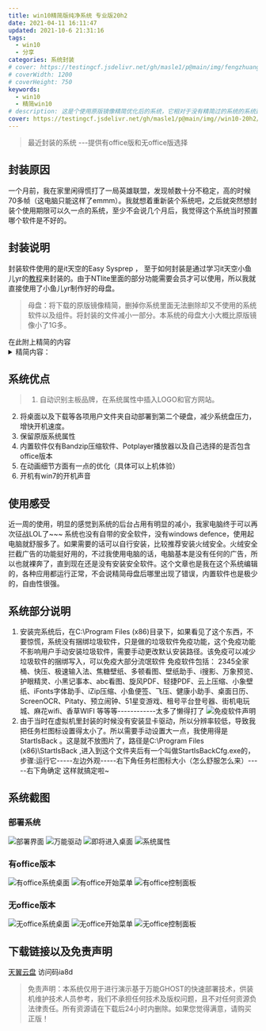 ```yaml
---
title: win10精简版纯净系统 专业版20h2
date: 2021-04-11 16:11:47
updated: 2021-10-6 21:31:16
tags: 
  - win10
  - 分享
categories: 系统封装
# cover: https://testingcf.jsdelivr.net/gh/masle1/p@main/img/fengzhuang20H2/588b8f1d92e9e1d518c0832fe0c0904.png
# coverWidth: 1200
# coverHeight: 750
keywords:
  - win10
  - 精简win10
# description: 这是个使用原版镜像精简优化后的系统，它相对于没有精简过的系统的系统运存占用大大减少，至于我为什么会去捣鼓这个东西.....
cover: https://testingcf.jsdelivr.net/gh/masle1/p@main/img//win10-20h2/588b8f1d92e9e1d518c0832fe0c0904.png
---
```


<!-- ![WIN10](https://testingcf.jsdelivr.net/gh/masle1/p@main/img/win10-20h2/588b8f1d92e9e1d518c0832fe0c0904.png) -->

> 最近封装的系统 ---提供有office版和无office版选择

<!-- more -->

## 封装原因
一个月前，我在家里闲得慌打了一局英雄联盟，发现帧数十分不稳定，高的时候70多帧（这电脑只能这样了emmm）。我就想着重新装个系统吧，之后就突然想封装个使用期限可以久一点的系统，至少不会说几个月后，我觉得这个系统当时预置哪个软件是不好的。
## 封装说明
封装软件使用的是it天空的Easy Sysprep ， 至于如何封装是通过学习it天空小鱼儿yr的[教程](https://www.itsk.com/thread-404410-1-1.html)来封装的。由于NTlite里面的部分功能需要会员才可以使用，所以我就直接使用了小鱼儿yr制作好的母盘。
<div class="success">

> 母盘：将下载的原版镜像精简，删掉你系统里面无法删除却又不使用的系统软件以及组件。将封装的文件减小一部分。本系统的母盘大小大概比原版镜像小了1G多。 

</div>
在此附上精简的内容
<details>
  <summary>精简内容：</summary>
3DViewer（混合现实查看器） 
Alarms（Windows 闹钟 & 时钟） 
BingWeather（MSN 天气） 
Cortana（小娜相关） 
DesktopAppInstaller（应用安装程序，将桌面程序转换为适合应用商店的UWP应用的一款APP） 
Edge.Stable（Edge相关） 
FeedbackHub（反馈中心） 
GetHelp（获取帮助） 
HEIFImageExtension（HEIF图像格式扩展）                                                               
Maps（Windows 地图）                                                                        
MixedReality.Portal（混合现实相关） 
Office.OneNote（OneNote） 
OfficeHub（我的 Office） 
People（Microsoft 人脉） 
SkypeApp（Skype） 
VP9VideoExtensions（VP9视频扩展） 
WebMediaExtensions（网络媒体扩展） 
WebpImageExtension（Webp图像扩展） 
Windows Mail(Windows 邮件) 
YourPhone（你的手机） 
图画3D 
提示(Win10 1607之前叫“入门”) 
钱包服务（Microsoft Pay） 
Skype ORTC（Skype相关） 
Windows Mixed Reality(混合现实) 
Windows Reader（PDF） 
地图控制 
EdgeDevToolsClient（Edge相关） 
Microsoft Edge（旧版Edge） 
NarratorQuickStart（讲述人快速启动） 
OOBENetworkCaptivePortal（小娜相关） 
OOBENetworkConnectionFlow（小娜相关） 
ParentalControls（家长控制） 
PeopleExperienceHost（人脉相关） 
SmartScreen 
Windows Defender 
安全中心 
零售演示内容 
DirectX WARP JIT 服务（虚拟现实相关） 
Windows 系统评估工具(WinSAT) 
桌面图片下载器
空间音效（3D Audio）
视频压缩管理器(VCM)编码器
首次登录动画
.NET assembly缓存
Edge HTML Viewer-32位
Windows To Go （用Dism++可以完美代替它）
企业数据保护
Windows Recovery(Windows 恢复)
Recovery Reset 支持
Manifest备份(WinSxS\Backup)
Windows备份
系统恢复
应用程序虚拟化(App-V)
用户体验虚拟化(UE-V)
缓存与临时文件
轻松传送
OneDrive（微软云盘）
Targeted Content service(定向内容服务) - 32-位（广告相关）
Windows客户体验改善计划CEIP (SQM)
系统预留空间
增加内容： SMB1.0     .NET 3.5
</details>

## 系统优点
<div class="info">

> 1. 自动识别主板品牌，在系统属性中插入LOGO和官方网站。
2. 将桌面以及下载等各项用户文件夹自动部署到第二个硬盘，减少系统盘压力，增快开机速度。
3. 保留原版系统属性
4. 内置软件仅有Bandzip压缩软件、Potplayer播放器以及自己选择的是否包含office版本
5. 在动画细节方面有一点的优化（具体可以上机体验）
6. 开机有win7的开机声音


</div>

## 使用感受
近一周的使用，明显的感觉到系统的后台占用有明显的减小，我家电脑终于可以再次征战LOL了~~~ 系统也没有自带的安全软件，没有windows defence，使用起电脑就舒服多了。如果需要的话可以自行安装，比较推荐安装火绒安全。火绒安全拦截广告的功能挺好用的，不过我使用电脑的话，电脑基本是没有任何的广告，所以也就裸奔了，直到现在还是没有安装安全软件。这个文章也是我在这个系统编辑的，各种应用都运行正常，不会说精简母盘后哪里出现了错误，内置软件也是极少的，自由性很强。
## 系统部分说明
1. 安装完系统后，在C:\Program Files (x86)目录下，如果看见了这个东西，不要惊慌，系统没有捆绑垃圾软件，只是做的垃圾软件免疫功能，这个免疫功能不影响用户手动安装垃圾软件，需要手动更改默认安装路径。该免疫可以减少垃圾软件的捆绑写入，可以免疫大部分流氓软件
免疫软件包括： 2345全家桶、快压、极速输入法、焦糖壁纸、多顿看图、壁纸助手、i搜影、万象预览、护眼精灵、小黑记事本、abc看图、旋风PDF、轻捷PDF、云上压缩、小象壁纸、iFonts字体助手、iZip压缩、小鱼便签、飞压、健康小助手、桌面日历、ScreenOCR、Pitaty、预立闹钟、51星变游戏、租号平台登号器、街机电玩城、麻花wifi、香草WIFI  等等等------------太多了懒得打了
![免疫软件声明](https://testingcf.jsdelivr.net/gh/masle1/p@main/img/win10-20h2/%E5%85%8D%E7%96%AB%E8%BD%AF%E4%BB%B6%E5%A3%B0%E6%98%8E.png "免疫声明")
2. 由于当时在虚拟机里封装的时候没有安装显卡驱动，所以分辨率较低，导致我把任务栏图标设置得太小了。所以需要手动设置大一点，我使用得是StartIsBack 。这是就不放图片了，路径是C:\Program Files (x86)\StartIsBack ,进入到这个文件夹后有一个叫做StartIsBackCfg.exe的，步骤:运行它-----左边外观-----右下角任务栏图标大小（怎么舒服怎么来）-----右下角确定
这样就搞定啦~

## 系统截图
### 部署系统

![部署界面](https://testingcf.jsdelivr.net/gh/masle1/p@main/img/win10-20h2/588b8f1d92e9e1d518c0832fe0c0904.png)
![万能驱动](https://testingcf.jsdelivr.net/gh/masle1/p@main/img/win10-20h2/%E4%B8%87%E8%83%BD%E9%A9%B1%E5%8A%A8.png)
![即将进入桌面](https://testingcf.jsdelivr.net/gh/masle1/p@main/img/win10-20h2/%E5%8D%B3%E5%B0%86%E8%BF%9B%E5%85%A5%E6%A1%8C%E9%9D%A2.png)
![系统属性](https://testingcf.jsdelivr.net/gh/masle1/p@main/img/win10-20h2/%E7%B3%BB%E7%BB%9F%E5%B1%9E%E6%80%A7.png)

### 有office版本

![有office系统桌面](https://testingcf.jsdelivr.net/gh/masle1/p@main/img/win10-20h2/%E6%9C%89office%E6%A1%8C%E9%9D%A2.png)
![有office开始菜单](https://testingcf.jsdelivr.net/gh/masle1/p@main/img/win10-20h2/%E6%9C%89office%E5%BC%80%E5%A7%8B%E8%8F%9C%E5%8D%95.png)
![有office控制面板](https://testingcf.jsdelivr.net/gh/masle1/p@main/img/win10-20h2/%E6%9C%89office%E6%8E%A7%E5%88%B6%E9%9D%A2%E6%9D%BF.png)

### 无office版本

![无office系统桌面](https://testingcf.jsdelivr.net/gh/masle1/p@main/img/win10-20h2/%E6%97%A0office%E5%9B%BE%E7%89%87.png)
![无office开始菜单](https://testingcf.jsdelivr.net/gh/masle1/p@main/img/win10-20h2/%E6%97%A0office%E5%BC%80%E5%A7%8B%E8%8F%9C%E5%8D%95.png)
![无office控制面板](https://testingcf.jsdelivr.net/gh/masle1/p@main/img/win10-20h2/%E6%97%A0office%E6%8E%A7%E5%88%B6%E9%9D%A2%E6%9D%BF.png)

<!-- <img src="https://testingcf.jsdelivr.net/gh/masle1/p@main/img/fengzhuang20H2/%E6%97%A0office%E6%8E%A7%E5%88%B6%E9%9D%A2%E6%9D%BF.png" height=10% alt="无office控制面板" align="center" style="width:50%"> -->

## 下载链接以及免责声明
[天翼云盘](https://cloud.189.cn/t/7zYR7vQBRBfi) 访问码ia8d
<div class="danger">

> 免责声明：本系统仅用于进行演示基于万能GHOST的快速部署技术，供装机维护技术人员参考，我们不承担任何技术及版权问题，且不对任何资源负法律责任。所有资源请在下载后24小时内删除。如果您觉得满意，请购买正版！

</div> 
